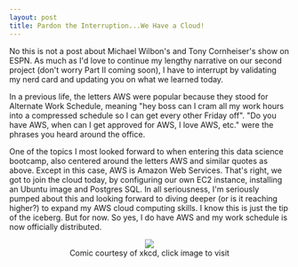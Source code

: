 ```yaml
---
layout: post
title: Pardon the Interruption...We Have a Cloud!
---
```

<p>No this is not a post about Michael Wilbon's and Tony Cornheiser's show on ESPN. As much as I'd love to continue my lengthy narrative on our second project (don't worry Part II coming soon), I have to interrupt by validating my nerd card and updating you on what we learned today.</p>
<p>In a previous life, the letters AWS were popular because they stood for Alternate Work Schedule, meaning "hey boss can I cram all my work hours into a compressed schedule so I can get every other Friday off".  "Do you have AWS, when can I get approved for AWS, I love AWS, etc." were the phrases you heard around the office.</p>
<p>One of the topics I most looked forward to when entering this data science bootcamp, also centered around the letters AWS and similar quotes as above.  Except in this case, AWS is Amazon Web Services.  That's right, we got to join the cloud today, by configuring our own EC2 instance, installing an Ubuntu image and Postgres SQL.  In all seriousness, I'm seriously pumped about this and looking forward to diving deeper (or is it reaching higher?) to expand my AWS cloud computing skills.  I know this is just the tip of the iceberg.  But for now.  So yes, I do have AWS and my work schedule is now officially distributed.</p>
<center><a href="https://xkcd.com/908/"><img src="http://imgs.xkcd.com/comics/the_cloud.png"></a><figcaption>Comic courtesy of xkcd, click image to visit</figcaption></center>
